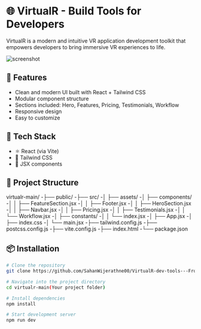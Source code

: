 # 🌐 VirtualR - Build Tools for Developers

VirtualR is a modern and intuitive VR application development toolkit that empowers developers to bring immersive VR experiences to life.

![screenshot](./assets/frontpage.PNG)

## 🚀 Features

- Clean and modern UI built with React + Tailwind CSS
- Modular component structure
- Sections included: Hero, Features, Pricing, Testimonials, Workflow
- Responsive design
- Easy to customize

## 🧱 Tech Stack

- ⚛️ React (via Vite)
- 🎨 Tailwind CSS
- 🧪 JSX components


## 📁 Project Structure

virtualr-main/
-├── public/
-├── src/
-│ ├── assets/
-│ ├── components/
-│ │ ├── FeatureSection.jsx
-│ │ ├── Footer.jsx
-│ │ ├── HeroSection.jsx
-│ │ ├── Navbar.jsx
-│ │ ├── Pricing.jsx
-│ │ ├── Testimonials.jsx
-│ │ └── Workflow.jsx
-│ ├── constants/
-│ │ └── index.jsx
-│ ├── App.jsx
-│ ├── index.css
-│ └── main.jsx
-├── tailwind.config.js
-├── postcss.config.js
-├── vite.config.js
-├── index.html
-└── package.json

## 📦 Installation

```bash
# Clone the repository
git clone https://github.com/SahanWijerathne00/VirtualR-dev-tools---Frontend-Project.git

# Navigate into the project directory
cd virtualr-main(Your project folder)

# Install dependencies
npm install

# Start development server
npm run dev

